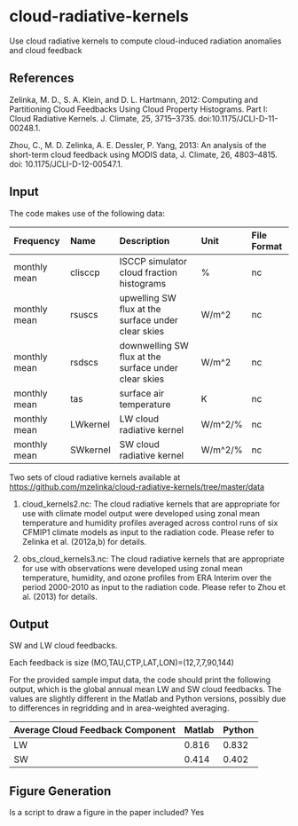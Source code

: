 # cloud-radiative-kernels
Use cloud radiative kernels to compute cloud-induced radiation anomalies and cloud feedback

References
----------
Zelinka, M. D., S. A. Klein, and D. L. Hartmann, 2012: Computing and Partitioning Cloud Feedbacks Using Cloud Property Histograms. Part I: Cloud Radiative Kernels. J. Climate, 25, 3715–3735. doi:10.1175/JCLI-D-11-00248.1.

Zhou, C., M. D. Zelinka, A. E. Dessler, P. Yang, 2013: An analysis of the short-term cloud feedback using MODIS data, J. Climate, 26, 4803–4815. doi: 10.1175/JCLI-D-12-00547.1.


Input
----------

The code makes use of the following data:

| Frequency | Name | Description | Unit | File Format |
|:----------|:-----------------------------|:-------------|:------|:------------|
| monthly mean | clisccp | ISCCP simulator cloud fraction histograms | % | nc |
| monthly mean | rsuscs | upwelling SW flux at the surface under clear skies | W/m^2 | nc |
| monthly mean | rsdscs | downwelling SW flux at the surface under clear skies | W/m^2 | nc |
| monthly mean | tas | surface air temperature | K | nc |
| monthly mean | LWkernel | LW cloud radiative kernel | W/m^2/% | nc |
| monthly mean | SWkernel | SW cloud radiative kernel | W/m^2/% | nc |

Two sets of cloud radiative kernels available at https://github.com/mzelinka/cloud-radiative-kernels/tree/master/data

1) cloud_kernels2.nc: The cloud radiative kernels that are appropriate for use with climate model output were developed using zonal mean temperature and humidity profiles averaged across control runs of six CFMIP1 climate models as input to the radiation code. Please refer to Zelinka et al. (2012a,b) for details. 

2) obs_cloud_kernels3.nc: The cloud radiative kernels that are appropriate for use with observations were developed using zonal mean temperature, humidity, and ozone profiles from ERA Interim over the period 2000-2010 as input to the radiation code. Please refer to Zhou et al. (2013) for details.

Output
----------
SW and LW cloud feedbacks.

Each feedback is size (MO,TAU,CTP,LAT,LON)=(12,7,7,90,144)

For the provided sample imput data, the code should print the following output, which is the global annual mean LW and SW cloud feedbacks. The values are slightly different in the Matlab and Python versions, possibly due to differences in regridding and in area-weighted averaging.

| Average Cloud Feedback Component | Matlab | Python |
|:---------------------------------|:-------|:-------|
| LW | 0.816 | 0.832 |
| SW | 0.414 | 0.402 |

Figure Generation
----------
Is a script to draw a figure in the paper included? Yes
